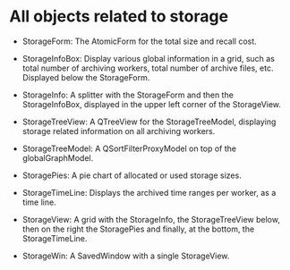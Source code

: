 All objects related to storage
==============================

- StorageForm: The AtomicForm for the total size and recall cost.

- StorageInfoBox: Display various global information in a grid, such as total
  number of archiving workers, total number of archive files, etc.
  Displayed below the StorageForm.

- StorageInfo: A splitter with the StorageForm and then the StorageInfoBox,
  displayed in the upper left corner of the StorageView.

- StorageTreeView: A QTreeView for the StorageTreeModel, displaying storage
  related information on all archiving workers.

- StorageTreeModel: A QSortFilterProxyModel on top of the globalGraphModel.

- StoragePies: A pie chart of allocated or used storage sizes.

- StorageTimeLine: Displays the archived time ranges per worker, as a time line.

- StorageView: A grid with the StorageInfo, the StorageTreeView below, then on
  the right the StoragePies and finally, at the bottom, the StorageTimeLine.

- StorageWin: A SavedWindow with a single StorageView.
